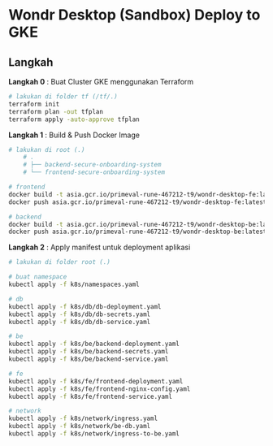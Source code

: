 # Wondr Desktop (Sandbox) Deploy to GKE

## Langkah

**Langkah 0** : Buat Cluster GKE menggunakan Terraform

```bash
# lakukan di folder tf (/tf/.) 
terraform init
terraform plan -out tfplan
terraform apply -auto-approve tfplan
```

**Langkah 1** : Build & Push Docker Image

```bash
# lakukan di root (.) 
    # .
    # ├── backend-secure-onboarding-system
    # └── frontend-secure-onboarding-system

# frontend
docker build -t asia.gcr.io/primeval-rune-467212-t9/wondr-desktop-fe:latest ./frontend-secure-onboarding-system
docker push asia.gcr.io/primeval-rune-467212-t9/wondr-desktop-fe:latest

# backend
docker build -t asia.gcr.io/primeval-rune-467212-t9/wondr-desktop-be:latest ./backend-secure-onboarding-system
docker push asia.gcr.io/primeval-rune-467212-t9/wondr-desktop-be:latest
```

**Langkah 2** : Apply manifest untuk deployment aplikasi

```bash
# lakukan di folder root (.)

# buat namespace
kubectl apply -f k8s/namespaces.yaml

# db
kubectl apply -f k8s/db/db-deployment.yaml
kubectl apply -f k8s/db/db-secrets.yaml
kubectl apply -f k8s/db/db-service.yaml

# be
kubectl apply -f k8s/be/backend-deployment.yaml
kubectl apply -f k8s/be/backend-secrets.yaml
kubectl apply -f k8s/be/backend-service.yaml

# fe
kubectl apply -f k8s/fe/frontend-deployment.yaml
kubectl apply -f k8s/fe/frontend-nginx-config.yaml
kubectl apply -f k8s/fe/frontend-service.yaml

# network
kubectl apply -f k8s/network/ingress.yaml
kubectl apply -f k8s/network/be-db.yaml
kubectl apply -f k8s/network/ingress-to-be.yaml

```
